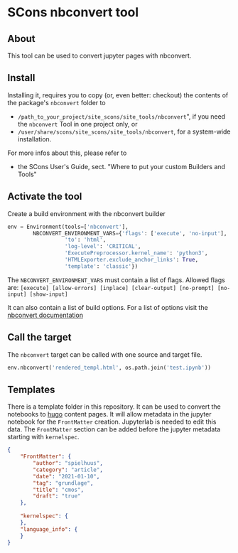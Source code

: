 # SCons nbconvert tool

## About

This tool can be used to convert jupyter pages with nbconvert.

## Install

Installing it, requires you to copy (or, even better: checkout) the contents of the
package's ``nbconvert`` folder to

- ``/path_to_your_project/site_scons/site_tools/nbconvert``", if you need the `nbconvert` Tool in one project only, or
- ``/user/share/scons/site_scons/site_tools/nbconvert``, for a system-wide installation.

For more infos about this, please refer to 

* the SCons User's Guide, sect. "Where to put your custom Builders and Tools"

## Activate the tool

Create a build environment with the nbconvert builder

```python
env = Environment(tools=['nbconvert'], 
        NBCONVERT_ENVIRONMENT_VARS={'flags': ['execute', 'no-input'],
                  'to': 'html',
                  'log-level': 'CRITICAL', 
                  'ExecutePreprocessor.kernel_name': 'python3',
                  'HTMLExporter.exclude_anchor_links': True,
                  'template': 'classic'})
```
The `NBCONVERT_ENVIRONMENT_VARS` must contain a list of flags.
Allowed flags are: `[execute] [allow-errors] [inplace] [clear-output] [no-prompt] [no-input] [show-input]`

It can also contain a list of build options.
For a list of options visit the [nbconvert documentation](https://nbconvert.readthedocs.io/)

## Call the target

The `nbconvert` target can be called with one source and target file.

```python
env.nbconvert('rendered_templ.html', os.path.join('test.ipynb'))
```

## Templates

There is a template folder in this repository. It can be used to convert the notebooks to 
[hugo](https://gohugo.io/) content pages. It will allow metadata in the jupyter notebook 
for the `FrontMatter` creation. Jupyterlab is needed to edit this data. The `FrontMatter` 
section can be added before the jupyter metadata starting with `kernelspec`.

```json
{
    "FrontMatter": {
        "author": "spielhuus",
        "category": "article",
        "date": "2021-01-10",
        "tag": "grundlage",
        "title": "cmos",
        "draft": "true"
    },
    
    "kernelspec": {
    },
    "language_info": {
    }
}
```
